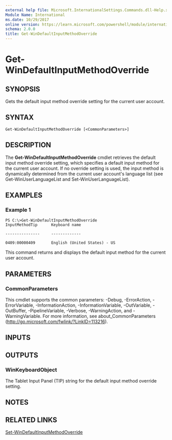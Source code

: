 ```yaml
---
external help file: Microsoft.InternationalSettings.Commands.dll-Help.xml
Module Name: International
ms.date: 10/29/2017
online version: https://learn.microsoft.com/powershell/module/international/get-windefaultinputmethodoverride?view=windowsserver2012r2-ps&wt.mc_id=ps-gethelp
schema: 2.0.0
title: Get-WinDefaultInputMethodOverride
---
```


# Get-WinDefaultInputMethodOverride

## SYNOPSIS
Gets the default input method override setting for the current user account.

## SYNTAX

```
Get-WinDefaultInputMethodOverride [<CommonParameters>]
```

## DESCRIPTION
The **Get-WinDefaultInputMethodOverride** cmdlet retrieves the default input method override setting, which specifies a default input method for the current user account. 
If no override setting is used, the input method is dynamically determined from the current user account's language list (see Get-WinUserLanguageList and  Set-WinUserLanguageList).

## EXAMPLES

### Example 1
```
PS C:\>Get-WinDefaultInputMethodOverride
InputMethodTip      Keyboard name

---------------     -------------

0409:00000409       English (United States) - US
```

This command returns and displays the default input method for the current user account.

## PARAMETERS

### CommonParameters
This cmdlet supports the common parameters: -Debug, -ErrorAction, -ErrorVariable, -InformationAction, -InformationVariable, -OutVariable, -OutBuffer, -PipelineVariable, -Verbose, -WarningAction, and -WarningVariable. For more information, see about_CommonParameters (http://go.microsoft.com/fwlink/?LinkID=113216).

## INPUTS

## OUTPUTS

### WinKeyboardObject
The Tablet Input Panel (TIP) string for the default input method override setting.

## NOTES

## RELATED LINKS

[Set-WinDefaultInputMethodOverride](./Set-WinDefaultInputMethodOverride.md)

